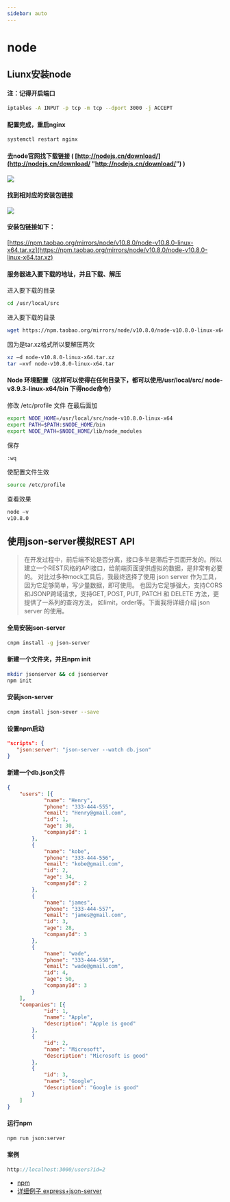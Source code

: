 ```yaml
---
sidebar: auto
---
```

# node
## Liunx安装node
#### 注：记得开启端口
```Bash
iptables -A INPUT -p tcp -m tcp --dport 3000 -j ACCEPT
```

#### 配置完成，重启nginx
```Bash
systemctl restart nginx
```

#### 去node官网找下载链接 ( [http://nodejs.cn/download/](http://nodejs.cn/download/ "http://nodejs.cn/download/") )

<!--more-->

![](https://vin668.oss-cn-hangzhou.aliyuncs.com/linux_node1.jpg)

#### 找到相对应的安装包链接

![](https://vin668.oss-cn-hangzhou.aliyuncs.com/linux_node2.jpg)

#### 安装包链接如下：
[https://npm.taobao.org/mirrors/node/v10.8.0/node-v10.8.0-linux-x64.tar.xz](https://npm.taobao.org/mirrors/node/v10.8.0/node-v10.8.0-linux-x64.tar.xz)

#### 服务器进入要下载的地址，并且下载、解压

进入要下载的目录
```bash
cd /usr/local/src
```
进入要下载的目录
```bash
wget https://npm.taobao.org/mirrors/node/v10.8.0/node-v10.8.0-linux-x64.tar.xz
```
因为是tar.xz格式所以要解压两次
```bash
xz –d node-v10.8.0-linux-x64.tar.xz
tar –xvf node-v10.8.0-linux-x64.tar
```
#### Node 环境配置（这样可以使得在任何目录下，都可以使用/usr/local/src/ node-v8.9.3-linux-x64/bin 下得node命令）
修改 /etc/profile 文件
在最后面加
```bash
export NODE_HOME=/usr/local/src/node-v10.8.0-linux-x64
export PATH=$PATH:$NODE_HOME/bin
export NODE_PATH=$NODE_HOME/lib/node_modules
```

保存
```bash
:wq
```
使配置文件生效
```bash
source /etc/profile
```
查看效果
```bash
node –v
v10.8.0
```

## 使用json-server模拟REST API
> 在开发过程中，前后端不论是否分离，接口多半是滞后于页面开发的。所以建立一个REST风格的API接口，给前端页面提供虚拟的数据，是非常有必要的。
> 对比过多种mock工具后，我最终选择了使用 json server 作为工具，因为它足够简单，写少量数据，即可使用。
> 也因为它足够强大，支持CORS和JSONP跨域请求，支持GET, POST, PUT, PATCH 和 DELETE 方法，更提供了一系列的查询方法，
> 如limit，order等。下面我将详细介绍 json server 的使用。
#### 全局安装json-server
``` Bash
cnpm install -g json-server
```
#### 新建一个文件夹，并且npm init
``` Bash
mkdir jsonserver && cd jsonserver
npm init
```
#### 安装json-server
``` Bash
cnpm install json-sever --save
```
#### 设置npm启动
``` json
"scripts": {
   "json:server": "json-server --watch db.json"
}
```
#### 新建一个db.json文件
```json
{
	"users": [{
			"name": "Henry",
			"phone": "333-444-555",
			"email": "Henry@gmail.com",
			"id": 1,
			"age": 30,
			"companyId": 1
		},
		{
			"name": "kobe",
			"phone": "333-444-556",
			"email": "kobe@gmail.com",
			"id": 2,
			"age": 34,
			"companyId": 2
		},
		{
			"name": "james",
			"phone": "333-444-557",
			"email": "james@gmail.com",
			"id": 3,
			"age": 28,
			"companyId": 3
		},
		{
			"name": "wade",
			"phone": "333-444-558",
			"email": "wade@gmail.com",
			"id": 4,
			"age": 50,
			"companyId": 3
		}
	],
	"companies": [{
			"id": 1,
			"name": "Apple",
			"description": "Apple is good"
		},
		{
			"id": 2,
			"name": "Microsoft",
			"description": "Microsoft is good"
		},
		{
			"id": 3,
			"name": "Google",
			"description": "Google is good"
		}
	]
}

```

#### 运行npm
``` Bash
npm run json:server
```
#### 案例
``` js
http://localhost:3000/users?id=2
```
* [npm](https://www.npmjs.com/package/json-server)
* [详细例子 express+json-server](https://github.com/evinLiang/code_api)